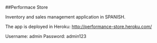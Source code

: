 ##Performace Store

Inventory and sales management application in SPANISH.

The app is deployed in Heroku: http://performance-store.heroku.com/

Username: admin
Password: admin123
